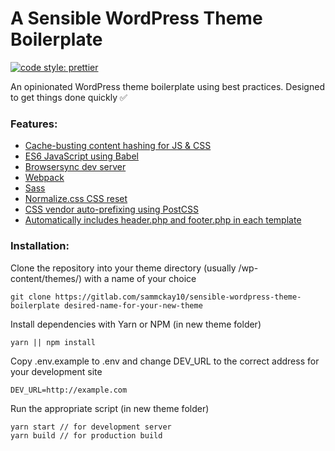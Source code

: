 # A Sensible WordPress Theme Boilerplate

[![code style: prettier](https://img.shields.io/badge/code_style-prettier-ff69b4.svg?style=flat-square)](https://github.com/prettier/prettier)

An opinionated WordPress theme boilerplate using best practices. Designed to get things done quickly ✅

### Features:

- [Cache-busting content hashing for JS & CSS](https://www.gatsbycentral.com/what-is-cache-busting-or-content-hashing)
- [ES6 JavaScript using Babel](https://babeljs.io/)
- [Browsersync dev server](https://www.browsersync.io/)
- [Webpack](https://webpack.js.org)
- [Sass](https://sass-lang.com/)
- [Normalize.css CSS reset](https://necolas.github.io/normalize.css/)
- [CSS vendor auto-prefixing using PostCSS](https://github.com/postcss/autoprefixer)
- [Automatically includes header.php and footer.php in each template](https://github.com/sammckay10/sensible-wordpress-theme-boilerplate/blob/master/functions.php#L19)

### Installation:

Clone the repository into your theme directory (usually /wp-content/themes/) with a name of your choice

    git clone https://gitlab.com/sammckay10/sensible-wordpress-theme-boilerplate desired-name-for-your-new-theme

Install dependencies with Yarn or NPM (in new theme folder)

    yarn || npm install

Copy .env.example to .env and change DEV_URL to the correct address for your development site

    DEV_URL=http://example.com

Run the appropriate script (in new theme folder)

    yarn start // for development server
    yarn build // for production build
